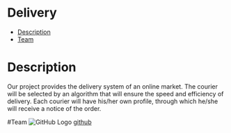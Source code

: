 # Delivery
* [Description](#Description)
* [Team](#Team)

# Description

Our project provides the delivery system of an online market. The courier will be selected by an algorithm that will ensure the speed and efficiency of delivery. 
Each courier will have his/her own profile, through which he/she will receive a notice of the order.

#Team
![GitHub Logo](https://avatars1.githubusercontent.com/u/54360673?s=400&v=4)
[github](https://github.com/marietachabbie)
